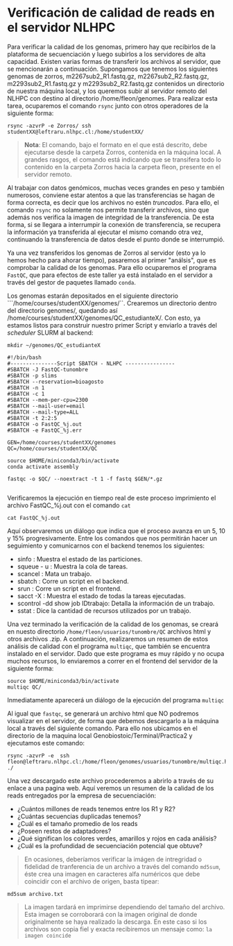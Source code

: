 # Verificación de calidad de reads en el servidor NLHPC

Para verificar la calidad de los genomas, primero hay que recibirlos de la plataforma de secuenciación y luego subirlos a los servidores de alta capacidad. Existen varias formas de transferir los archivos al servidor, que se mencionarán a continuación. Supongamos que tenemos los siguientes genomas de zorros, m2267sub2_R1.fastq.gz, m2267sub2_R2.fastq.gz, m2293sub2_R1.fastq.gz y m2293sub2_R2.fastq.gz contenidos un directorio de nuestra máquina local, y los queremos subir al servidor remoto del NLHPC con destino al directorio /home/fleon/genomes. Para realizar esta tarea, ocuparemos el comando ```rsync``` junto con otros operadores de la siguiente forma:

```
rsync -azvrP -e Zorros/ ssh studentXX@leftraru.nlhpc.cl:/home/studentXX/ 

```

>**Nota**: El comando, bajo el formato en el que está descrito, debe ejecutarse desde la carpeta Zorros, contenida en la máquina local. A grandes rasgos, el comando está indicando que se transifera todo lo contenido en la carpeta Zorros hacia la carpeta fleon, presente en el servidor remoto.

Al trabajar con datos genómicos, muchas veces grandes en peso y también numerosos, conviene estar atentos a que las transferencias se hagan de forma correcta, es decir que los archivos no estén *truncados*. Para ello, el comando ```rsync``` no solamente nos permite transferir archivos, sino que además nos verifica la imagen de integridad de la transferencia. De esta forma, si se llegara a interrumpir la conexión de transferencia, se recupera la información ya transferida al ejecutar el mismo comando otra vez, continuando la transferencia de datos desde el punto donde se interrumpió.

Ya una vez transferidos los genomas de Zorros al servidor (esto ya lo hemos hecho para ahorar tiempo), pasaremos al primer "análsis", que es comprobar la calidad de los genomas. Para ello ocuparemos el programa ```FastQC```, que para efectos de este taller ya está instalado en el servidor a través del gestor de paquetes llamado ```conda```.

Los genomas estarán depositados en el siguiente directorio ```/home/courses/studentXX/genomes/``. Crearemos un directorio dentro del directorio genomes/, quedando así  /home/courses/studentXX/genomes/QC_estudianteX/. Con esto, ya estamos listos para construir nuestro primer Script y enviarlo a través del *scheduler* SLURM al backend: 

```
mkdir ~/genomes/QC_estudianteX

```

```
#!/bin/bash
#---------------Script SBATCH - NLHPC ----------------
#SBATCH -J FastQC-tunombre
#SBATCH -p slims
#SBATCH --reservation=bioagosto
#SBATCH -n 1
#SBATCH -c 1
#SBATCH --mem-per-cpu=2300
#SBATCH --mail-user=email
#SBATCH --mail-type=ALL
#SBATCH -t 2:2:5
#SBATCH -o FastQC_%j.out
#SBATCH -e FastQC_%j.err

GEN=/home/courses/studentXX/genomes
QC=/home/courses/studentXX/QC

source $HOME/miniconda3/bin/activate
conda activate assembly

fastqc -o $QC/ --noextract -t 1 -f fastq $GEN/*.gz


```
Verificaremos la ejecución en tiempo real de este proceso imprimiento el archivo FastQC_%j.out con el comando ```cat```

```
cat FastQC_%j.out

```

Aquí observaremos un diálogo que indica que el proceso avanza en un 5, 10 y 15% progresivamente. Entre los comandos que nos permitirán hacer un seguimiento y comunicarnos con el backend tenemos los siguientes: 


+ sinfo : Muestra el estado de las particiones.
+ squeue - u : Muestra la cola de tareas.
+ scancel : Mata un trabajo.
+ sbatch : Corre un script en el backend.
+ srun : Corre un script en el frontend.
+ sacct -X : Muestra el estado de todas la tareas ejecutadas.
+ scontrol -dd show job IDtrabajo: Detalla la información de un trabajo. 
+ sstat : Dice la cantidad de recursos utilizados por un trabajo.

Una vez terminado la verificación de la calidad de los genomas, se creará en nuesto directorio  ```/home/fleon/usuarios/tunombre/QC``` archivos html y otros archivos .zip. A continuación, realizaremos un resumen de estos análisis de calidad con el programa ``multiqc``, que también se encuentra instalado en el servidor. Dado que este programa es muy rápido y no ocupa muchos recursos, lo enviaremos a correr en el frontend del servidor de la siguiente forma:

```
source $HOME/miniconda3/bin/activate
multiqc QC/
```

Inmediatamente aparecerá un diálogo de la ejecución del programa ``multiqc``

Al igual que ``fastqc``, se generará un archivo html que NO podremos visualizar en el servidor, de forma que debemos descargarlo a la máquina local a través del siguiente comando. Para ello nos ubicamos en el directorio de la maquina local Genobiostoic/Terminal/Practica2 y ejecutamos este comando:

```
rsync -azvrP -e  ssh fleon@leftraru.nlhpc.cl:/home/fleon/genomes/usuarios/tunombre/multiqc.html ./

```
 Una vez descargado este archivo procederemos a abrirlo a través de su enlace a una pagina web. Aquí veremos un resumen de la calidad de los reads entregados por la empresa de secuenciación:

 + ¿Cuántos millones de reads tenemos entre los R1 y R2?
 + ¿Cuántas secuencias duplicadas tenemos?
 + ¿Cuál es el tamaño promedio de los reads
 + ¿Poseen restos de adaptadores?
 + ¿Qué significan los colores verdes, amarillos y rojos en cada análisis?
 + ¿Cuál es la profundidad de secuenciación potencial que obtuve?







>En ocasiones, deberíamos verificar la imágen de intregridad o fidelidad de tranferencia de un archivo a través del comando ```md5sum```, éste crea una imagen en caracteres alfa numéricos que debe coincidir con el archivo de origen, basta tipear:
```
md5sum archivo.txt
```
>La imagen  tardará en imprimirse dependiendo del tamaño del archivo. Esta imagen se corroborará con la imagen original de donde originalmente se haya realizado la descarga. En este caso si los archivos son copia fiel y exacta recibiremos un mensaje como:
```la imagen coincide```
 





